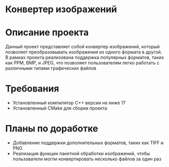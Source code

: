 # Конвертер изображений

# Описание проекта
Данный проект представляет собой конвертер изображений, который позволяет преобразовывать изображения из одного формата в другой. В рамках проекта реализована поддержка популярных форматов, таких как PPM, BMP, и JPEG, что позволяет пользователям легко работать с различными типами графических файлов

# Требования
- Установленный компилятор C++ версии не ниже 17
- Установленный CMake для сборки проекта

# Планы по доработке
- Добавление поддержки дополнительных форматов, таких как TIFF и PNG
- Реализация функции пакетной обработки изображений, чтобы пользователи могли конвертировать несколько файлов за один раз